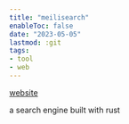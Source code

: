 ```yaml
---
title: "meilisearch"
enableToc: false
date: "2023-05-05"
lastmod: :git
tags:
- tool
- web
---
```

[website](https://www.meilisearch.com/)

a search engine built with rust